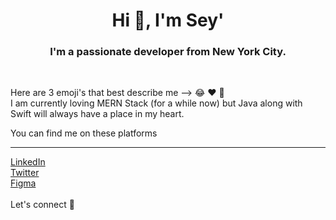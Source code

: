 <h1 align="center">Hi 👋, I'm Sey'</h1>
<h3 align="center">I'm a passionate developer from New York City.</h3>
<br>

<p>Here are 3 emoji's that best describe me --> 😂 ♥️ 🤙
  <br>I am currently loving MERN Stack (for a while now) but Java along with Swift will always have a place in my heart.</p>

<p>
You can find me on these platforms <br>
  <hr>
  <a href="http://linkedin.com/in/seyhancileli/">LinkedIn</a>
  <br><a href="https://twitter.com/seycileli">Twitter<a>
  <br><a href="https://www.figma.com/@seycileli">Figma<a>
  
  <br>
  <br>Let's connect 🤙
</p>
